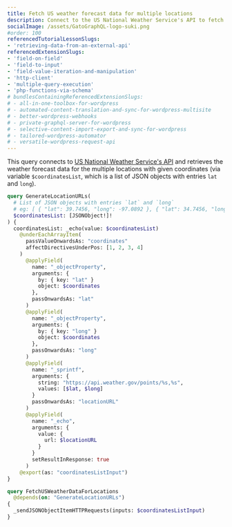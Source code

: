 ```yaml
---
title: Fetch US weather forecast data for multiple locations
description: Connect to the US National Weather Service's API to fetch weather forecast data
socialImage: /assets/GatoGraphQL-logo-suki.png
#order: 100
referencedTutorialLessonSlugs:
- 'retrieving-data-from-an-external-api'
referencedExtensionSlugs:
- 'field-on-field'
- 'field-to-input'
- 'field-value-iteration-and-manipulation'
- 'http-client'
- 'multiple-query-execution'
- 'php-functions-via-schema'
# bundlesContainingReferencedExtensionSlugs:
# - all-in-one-toolbox-for-wordpress
# - automated-content-translation-and-sync-for-wordpress-multisite
# - better-wordpress-webhooks
# - private-graphql-server-for-wordpress
# - selective-content-import-export-and-sync-for-wordpress
# - tailored-wordpress-automator
# - versatile-wordpress-request-api
---
```


This query connects to [US National Weather Service's API](https://www.weather.gov/documentation/services-web-api) and retrieves the weather forecast data for the multiple locations with given coordinates (via variable `$coordinatesList`, which is a list of JSON objects with entries `lat` and `long`).

```graphql
query GenerateLocationURLs(
  # List of JSON objects with entries `lat` and `long`
  # eg: [ { "lat": 39.7456, "long": -97.0892 }, { "lat": 34.7456, "long": -77.0892 } ]
  $coordinatesList: [JSONObject!]!
) {
  coordinatesList: _echo(value: $coordinatesList)
    @underEachArrayItem(
      passValueOnwardsAs: "coordinates"
      affectDirectivesUnderPos: [1, 2, 3, 4]
    )
      @applyField(
        name: "_objectProperty",
        arguments: {
          by: { key: "lat" }
          object: $coordinates
        },
        passOnwardsAs: "lat"
      )
      @applyField(
        name: "_objectProperty",
        arguments: {
          by: { key: "long" }
          object: $coordinates
        },
        passOnwardsAs: "long"
      )
      @applyField(
        name: "_sprintf",
        arguments: {
          string: "https://api.weather.gov/points/%s,%s",
          values: [$lat, $long]
        }
        passOnwardsAs: "locationURL"
      )
      @applyField(
        name: "_echo",
        arguments: {
          value: {
            url: $locationURL
          }
        }
        setResultInResponse: true
      )
    @export(as: "coordinatesListInput")
}

query FetchUSWeatherDataForLocations
  @depends(on: "GenerateLocationURLs")
{
  _sendJSONObjectItemHTTPRequests(inputs: $coordinatesListInput)
}
```

